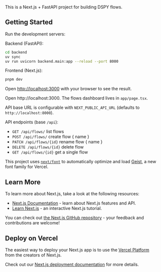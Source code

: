 This is a Next.js + FastAPI project for building DSPY flows.

## Getting Started

Run the development servers:

Backend (FastAPI):

```bash
cd backend
uv sync
uv run uvicorn backend.main:app --reload --port 8000
```

Frontend (Next.js):

```bash
pnpm dev
```

Open [http://localhost:3000](http://localhost:3000) with your browser to see the result.

Open http://localhost:3000. The flows dashboard lives in `app/page.tsx`.

API base URL is configurable with `NEXT_PUBLIC_API_URL` (defaults to `http://localhost:8000`).

API endpoints (base `/api`):

- `GET /api/flows/` list flows
- `POST /api/flows/` create flow { name }
- `PATCH /api/flows/{id}` rename flow { name }
- `DELETE /api/flows/{id}` delete flow
- `GET /api/flows/{id}` get a single flow

This project uses [`next/font`](https://nextjs.org/docs/app/building-your-application/optimizing/fonts) to automatically optimize and load [Geist](https://vercel.com/font), a new font family for Vercel.

## Learn More

To learn more about Next.js, take a look at the following resources:

- [Next.js Documentation](https://nextjs.org/docs) - learn about Next.js features and API.
- [Learn Next.js](https://nextjs.org/learn) - an interactive Next.js tutorial.

You can check out [the Next.js GitHub repository](https://github.com/vercel/next.js) - your feedback and contributions are welcome!

## Deploy on Vercel

The easiest way to deploy your Next.js app is to use the [Vercel Platform](https://vercel.com/new?utm_medium=default-template&filter=next.js&utm_source=create-next-app&utm_campaign=create-next-app-readme) from the creators of Next.js.

Check out our [Next.js deployment documentation](https://nextjs.org/docs/app/building-your-application/deploying) for more details.
